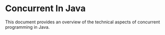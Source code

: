# Concurrent In Java

This document provides an overview of the technical aspects of concurrent programming in Java.

